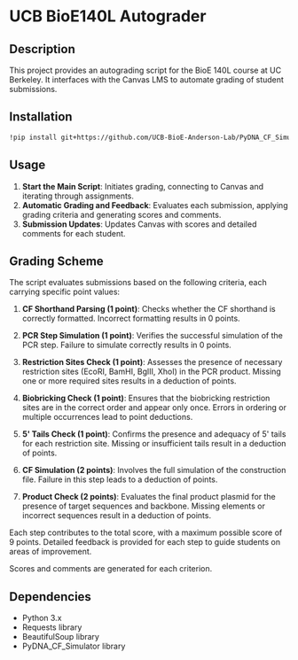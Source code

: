 
# UCB BioE140L Autograder

## Description
This project provides an autograding script for the BioE 140L course at UC Berkeley. It interfaces with the Canvas LMS to automate grading of student submissions.

## Installation
```bash
!pip install git+https://github.com/UCB-BioE-Anderson-Lab/PyDNA_CF_Simulator.git
```

## Usage
1. **Start the Main Script**: Initiates grading, connecting to Canvas and iterating through assignments.
2. **Automatic Grading and Feedback**: Evaluates each submission, applying grading criteria and generating scores and comments.
3. **Submission Updates**: Updates Canvas with scores and detailed comments for each student.

## Grading Scheme
The script evaluates submissions based on the following criteria, each carrying specific point values:

1. **CF Shorthand Parsing (1 point)**: Checks whether the CF shorthand is correctly formatted. Incorrect formatting results in 0 points.

2. **PCR Step Simulation (1 point)**: Verifies the successful simulation of the PCR step. Failure to simulate correctly results in 0 points.

3. **Restriction Sites Check (1 point)**: Assesses the presence of necessary restriction sites (EcoRI, BamHI, BglII, XhoI) in the PCR product. Missing one or more required sites results in a deduction of points.

4. **Biobricking Check (1 point)**: Ensures that the biobricking restriction sites are in the correct order and appear only once. Errors in ordering or multiple occurrences lead to point deductions.

5. **5' Tails Check (1 point)**: Confirms the presence and adequacy of 5' tails for each restriction site. Missing or insufficient tails result in a deduction of points.

6. **CF Simulation (2 points)**: Involves the full simulation of the construction file. Failure in this step leads to a deduction of points.

7. **Product Check (2 points)**: Evaluates the final product plasmid for the presence of target sequences and backbone. Missing elements or incorrect sequences result in a deduction of points.

Each step contributes to the total score, with a maximum possible score of 9 points. Detailed feedback is provided for each step to guide students on areas of improvement.


Scores and comments are generated for each criterion.

## Dependencies
- Python 3.x
- Requests library
- BeautifulSoup library
- PyDNA_CF_Simulator library
